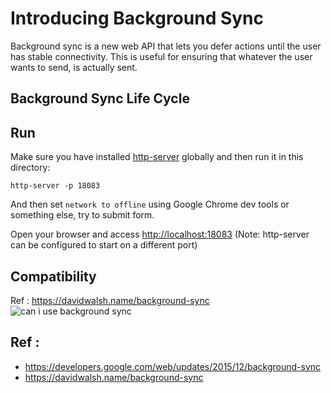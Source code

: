 # Introducing Background Sync

Background sync is a new web API that lets you defer actions until the user has stable connectivity. This is useful for ensuring that whatever the user wants to send, is actually sent.

## Background Sync Life Cycle

## Run
Make sure you have installed [http-server](https://www.npmjs.com/package/http-server) globally and then run it in this directory:

```
http-server -p 18083
```

And then set `network to offline` using Google Chrome dev tools or something else, try to submit form.

Open your browser and access [http://localhost:18083](http://localhost:18083) (Note: http-server can be configured to start on a different port)

## Compatibility

Ref : https://davidwalsh.name/background-sync
![can i use background sync](https://res.cloudinary.com/dhjkktmal/image/upload/v1566215718/github/Screen_Shot_2019-08-19_at_18.54.25.jpg)

## Ref :

- https://developers.google.com/web/updates/2015/12/background-sync
- https://davidwalsh.name/background-sync
